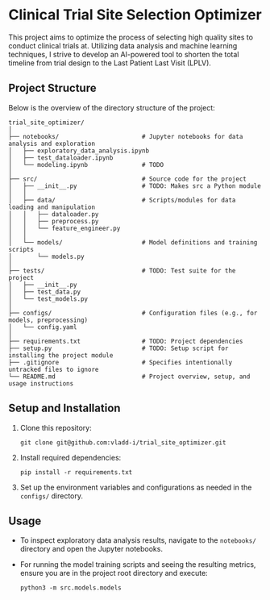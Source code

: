 # Clinical Trial Site Selection Optimizer

This project aims to optimize the process of selecting high quality sites to conduct clinical trials at. Utilizing data analysis and machine learning techniques, I strive to develop an AI-powered tool to shorten the total timeline from trial design to the Last Patient Last Visit (LPLV).

## Project Structure

Below is the overview of the directory structure of the project:

```
trial_site_optimizer/
│
├── notebooks/                       # Jupyter notebooks for data analysis and exploration
│   ├── exploratory_data_analysis.ipynb
│   ├── test_dataloader.ipynb
│   └── modeling.ipynb               # TODO
│
├── src/                             # Source code for the project
│   ├── __init__.py                  # TODO: Makes src a Python module
│   │
│   ├── data/                        # Scripts/modules for data loading and manipulation
│   │   ├── dataloader.py
│   │   ├── preprocess.py
│   │   └── feature_engineer.py
│   │   
│   └── models/                      # Model definitions and training scripts
│       └── models.py
│
├── tests/                           # TODO: Test suite for the project
│   ├── __init__.py
│   ├── test_data.py
│   └── test_models.py
│
├── configs/                         # Configuration files (e.g., for models, preprocessing)
│   └── config.yaml
│
├── requirements.txt                 # TODO: Project dependencies
├── setup.py                         # TODO: Setup script for installing the project module
├── .gitignore                       # Specifies intentionally untracked files to ignore
└── README.md                        # Project overview, setup, and usage instructions
```

## Setup and Installation

1. Clone this repository:
    ```
    git clone git@github.com:vladd-i/trial_site_optimizer.git
    ```
2. Install required dependencies:
    ```
    pip install -r requirements.txt
    ```

3. Set up the environment variables and configurations as needed in the `configs/` directory.

## Usage

- To inspect exploratory data analysis results, navigate to the `notebooks/` directory and open the Jupyter notebooks.

- For running the model training scripts and seeing the resulting metrics, ensure you are in the project root directory 
and execute:
    ```
    python3 -m src.models.models
    ```
